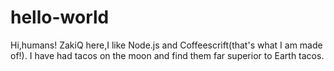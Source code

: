 # hello-world

Hi,humans!
ZakiQ here,I like Node.js and Coffeescrift(that's what I am made of!).
I have had tacos on the moon and find them far superior to Earth tacos.  
